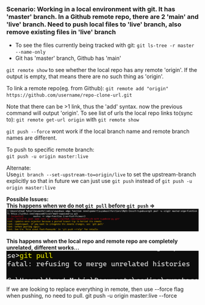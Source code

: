 ### Scenario: Working in a local environment with git. It has 'master' branch. In a Github remote repo, there are 2 'main' and 'live' branch. Need to push local files to 'live' branch, also remove existing files in 'live' branch

- To see the files currently being tracked with git: `git ls-tree -r master --name-only`
- Git has 'master' branch, Github has 'main'

`git remote show` to see whether the local repo has any remote 'origin'. If the output is empty, that means there are no such thing as 'origin'.  

To link a remote repo(eg. from Github): `git remote add "origin" https://github.com/username/repo-clone-url.git`  

Note that there can be >1 link, thus the 'add' syntax.  now the previous command will output 'origin'. To see list of urls the local repo links to(sync to): `git remote get-url origin` with `git remote show` 

`git push --force` wont work if the local branch name and remote branch names are different.

To push to specific remote branch:  
`git push -u origin master:live`

Alternate:   
Use`git branch --set-upstream-to=origin/live` to set the upstream-branch explicitly so that in future we can just use `git push` instead of `git push -u origin master:live`

**Possible Issues:**  
**This happens when we do not `git pull` before `git push` =>**
![alt text](image--0.png)  
  
**This happens when the local repo and remote repo are completely unrelated, different works...**
![alt text](image--1.png)

If we are looking to replace everything in remote, then use --force flag when pushing, no need to pull.
git push -u origin master:live --force

